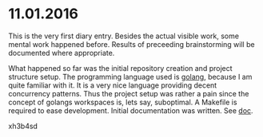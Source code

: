 # 11.01.2016
This is the very first diary entry. Besides the actual visible work, some
mental work happened before. Results of preceeding brainstorming will be
documented where appropriate.

What happened so far was the initial repository creation and project structure
setup. The programming language used is [golang](https://golang.org/), because
I am quite familiar with it. It is a very nice language providing decent
concurrency patterns. Thus the project setup was rather a pain since the
concept of golangs workspaces is, lets say, suboptimal. A Makefile is required
to ease development. Initial documentation was written. See [doc](doc/).

xh3b4sd

